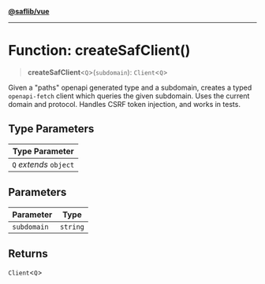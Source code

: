 [**@saflib/vue**](../index.md)

***

# Function: createSafClient()

> **createSafClient**\<`Q`\>(`subdomain`): `Client`\<`Q`\>

Given a "paths" openapi generated type and a subdomain, creates a typed `openapi-fetch` client which queries the given subdomain. Uses the current domain and protocol. Handles CSRF token injection, and works in tests.

## Type Parameters

| Type Parameter |
| ------ |
| `Q` *extends* `object` |

## Parameters

| Parameter | Type |
| ------ | ------ |
| `subdomain` | `string` |

## Returns

`Client`\<`Q`\>
